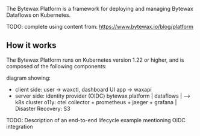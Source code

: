 The Bytewax Platform is a framework for deploying and managing Bytewax Dataflows on Kubernetes.

TODO: complete using content from: https://www.bytewax.io/blog/platform

## How it works

The Bytewax Platform runs on Kubernetes version 1.22 or higher, and is composed of the following components:

diagram showing:
- client side: 
    user -> waxctl, dashboard UI
    app  -> waxapi
- server side:
    identity provider (OIDC)
    bytewax platform                                       |
    dataflows                                              | --> k8s cluster
    o11y: otel collector + prometheus + jaeger + grafana   |
    Disaster Recovery: S3

TODO: Description of an end-to-end lifecycle example mentioning OIDC integration

